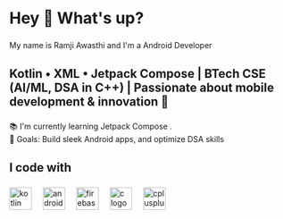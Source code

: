 <h1 align="left">Hey 👋 What's up?</h1>

###

<p align="left">My name is Ramji Awasthi and I'm a Android Developer</p>

###

<h2 align="left">Kotlin • XML • Jetpack Compose | BTech CSE (AI/ML, DSA in C++) | Passionate about mobile development & innovation 🚀</h2>

###

<p align="left">📚 I'm currently learning Jetpack Compose .<br>🎯 Goals: Build sleek Android apps, and optimize DSA skills</p>

###

<h2 align="left">I code with</h2>

###

<div align="left">
  <img src="https://cdn.jsdelivr.net/gh/devicons/devicon/icons/kotlin/kotlin-original.svg" height="40" alt="kotlin logo"  />
  <img width="12" />
  <img src="https://cdn.jsdelivr.net/gh/devicons/devicon/icons/androidstudio/androidstudio-original.svg" height="40" alt="androidstudio logo"  />
  <img width="12" />
  <img src="https://cdn.jsdelivr.net/gh/devicons/devicon/icons/firebase/firebase-plain.svg" height="40" alt="firebase logo"  />
  <img width="12" />
  <img src="https://cdn.jsdelivr.net/gh/devicons/devicon/icons/c/c-original.svg" height="40" alt="c logo"  />
  <img width="12" />
  <img src="https://cdn.jsdelivr.net/gh/devicons/devicon/icons/cplusplus/cplusplus-original.svg" height="40" alt="cplusplus logo"  />
</div>

###
